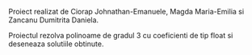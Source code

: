 Proiect realizat de Ciorap Johnathan-Emanuele, Magda Maria-Emilia si Zancanu Dumitrita Daniela.

Proiectul rezolva polinoame de gradul 3 cu coeficienti de tip float si deseneaza solutiile obtinute.

